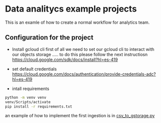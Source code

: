 # Data analitycs example projects

This  is an examle of how to create a normal workflow for
analytics team.

## Configuration for the project

- Install gcloud cli
first of all we need to set our gcloud cli to interact with 
our objects storage ..... 
to do this please follow the next instructiosn 
https://cloud.google.com/sdk/docs/install?hl=es-419
- set default credentials
https://cloud.google.com/docs/authentication/provide-credentials-adc?hl=es-419

- intall requirements
```bash
python -m venv venv
venv/Scripts/activate
pip install -r requirements.txt
```
an example of how to implement the first ingestion is in [csv_to_gstorage.py](csv_to_gstorage.py)
